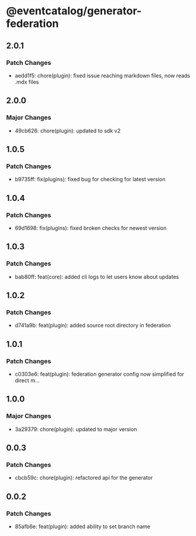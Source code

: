 # @eventcatalog/generator-federation

## 2.0.1

### Patch Changes

- aedd1f5: chore(plugin): fixed issue reaching markdown files, now reads .mdx files

## 2.0.0

### Major Changes

- 49cb626: chore(plugin): updated to sdk v2

## 1.0.5

### Patch Changes

- b9735ff: fix(plugins): fixed bug for checking for latest version

## 1.0.4

### Patch Changes

- 69d1698: fix(plugins): fixed broken checks for newest version

## 1.0.3

### Patch Changes

- bab80ff: feat(core): added cli logs to let users know about updates

## 1.0.2

### Patch Changes

- d741a9b: feat(plugin): added source root directory in federation

## 1.0.1

### Patch Changes

- c0303e6: feat(plugin): federation generator config now simplified for direct m…

## 1.0.0

### Major Changes

- 3a29379: chore(plugin): updated to major version

## 0.0.3

### Patch Changes

- cbcb59c: chore(plugin): refactored api for the generator

## 0.0.2

### Patch Changes

- 85afb6e: feat(plugin): added ability to set branch name
